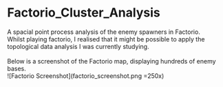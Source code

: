 # Factorio_Cluster_Analysis
A spacial point process analysis of the enemy spawners in Factorio. <br/>
Whilst playing factorio, I realised that it might be possible to apply the topological data analysis I was currently studying. <br/>
<br/>
Below is a screenshot of the Factorio map, displaying hundreds of enemy bases. <br/>
![Factorio Screenshot](factorio_screenshot.png =250x) <br/>

